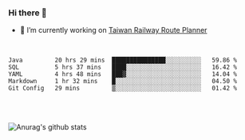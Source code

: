 ### Hi there 👋

- 🔭 I’m currently working on [Taiwan Railway Route Planner](https://github.com/Taiwan-Railway-Route-Planner)

<br/>

<!--START_SECTION:waka-->
```text
Java         20 hrs 29 mins  ███████████████░░░░░░░░░░   59.86 % 
SQL          5 hrs 37 mins   ████░░░░░░░░░░░░░░░░░░░░░   16.42 % 
YAML         4 hrs 48 mins   ███▓░░░░░░░░░░░░░░░░░░░░░   14.04 % 
Markdown     1 hr 32 mins    █░░░░░░░░░░░░░░░░░░░░░░░░   04.50 % 
Git Config   29 mins         ▒░░░░░░░░░░░░░░░░░░░░░░░░   01.42 % 
```
<!--END_SECTION:waka-->

<br/>
<br/>

![Anurag's github stats](https://github-readme-stats.vercel.app/api?username=DepickereSven&show_icons=true&theme=tokyonight)



<!--
**DepickereSven/DepickereSven** is a ✨ _special_ ✨ repository because its `README.md` (this file) appears on your GitHub profile.

Here are some ideas to get you started:

- 🔭 I’m currently working on ...
- 🌱 I’m currently learning ...
- 👯 I’m looking to collaborate on ...
- 🤔 I’m looking for help with ...
- 💬 Ask me about ...
- 📫 How to reach me: ...
- 😄 Pronouns: ...
- ⚡ Fun fact: ...
-->
